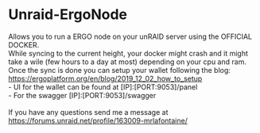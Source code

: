 # Unraid-ErgoNode
Allows you to run a ERGO node on your unRAID server using the OFFICIAL DOCKER.  </br> While syncing to the current height, your docker might crash  and it might take a wile (few hours to a day at most) depending  on your cpu and ram.  </br> Once the sync is done you can setup your wallet following the blog: https://ergoplatform.org/en/blog/2019_12_02_how_to_setup  </br> - UI for the wallet can be found at [IP]:[PORT:9053]/panel  </br> - For the swagger [IP]:[PORT:9053]/swagger </br> </br> If you have any questions send me a message at https://forums.unraid.net/profile/163009-mrlafontaine/
